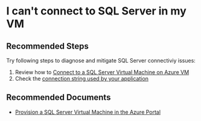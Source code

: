 <properties
	pageTitle="I can't connect to SQL Server in my VM"
	description="I can't connect to SQL Server in my VM"
	service="microsoft.compute"
	resource="virtualmachines"
	authors="michco"
	displayOrder="30"
	selfHelpType="resource"
	supportTopicIds=""
	resourceTags="WindowsSQL"
	productPesIds="14749"
	cloudEnvironments="public"
/>

# I can't connect to SQL Server in my VM

## **Recommended Steps**

Try following steps to diagnose and mitigate SQL Server connectiviy issues:

1. Review how to [Connect to a SQL Server Virtual Machine on Azure VM](https://azure.microsoft.com/documentation/articles/virtual-machines-windows-sql-connect/)
2. Check the [connection string used by your application](https://msdn.microsoft.com/library/mt654049.aspx)

## **Recommended Documents**

* [Provision a SQL Server Virtual Machine in the Azure Portal](https://azure.microsoft.com/documentation/articles/virtual-machines-windows-portal-sql-server-provision/)
